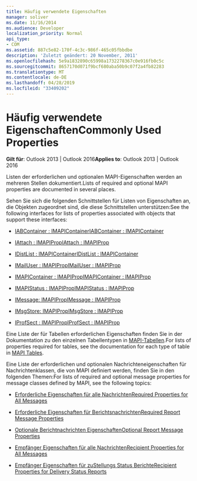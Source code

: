 ```yaml
---
title: Häufig verwendete Eigenschaften
manager: soliver
ms.date: 11/16/2014
ms.audience: Developer
localization_priority: Normal
api_type:
- COM
ms.assetid: 887c5e82-170f-4c3c-986f-465c05fbbdbe
description: 'Zuletzt geändert: 20 November, 2011'
ms.openlocfilehash: 5e9a1832890c65998a1732278367c0e916fb0c5c
ms.sourcegitcommit: 8657170d071f9bcf680aba50b9c07f2a4fb82283
ms.translationtype: MT
ms.contentlocale: de-DE
ms.lasthandoff: 04/28/2019
ms.locfileid: "33409202"
---
```

# <a name="commonly-used-properties"></a><span data-ttu-id="e8752-103">Häufig verwendete Eigenschaften</span><span class="sxs-lookup"><span data-stu-id="e8752-103">Commonly Used Properties</span></span>

 
  
<span data-ttu-id="e8752-104">**Gilt für**: Outlook 2013 | Outlook 2016</span><span class="sxs-lookup"><span data-stu-id="e8752-104">**Applies to**: Outlook 2013 | Outlook 2016</span></span> 
  
<span data-ttu-id="e8752-105">Listen der erforderlichen und optionalen MAPI-Eigenschaften werden an mehreren Stellen dokumentiert.</span><span class="sxs-lookup"><span data-stu-id="e8752-105">Lists of required and optional MAPI properties are documented in several places.</span></span>
  
<span data-ttu-id="e8752-106">Sehen Sie sich die folgenden Schnittstellen für Listen von Eigenschaften an, die Objekten zugeordnet sind, die diese Schnittstellen unterstützen:</span><span class="sxs-lookup"><span data-stu-id="e8752-106">See the following interfaces for lists of properties associated with objects that support these interfaces:</span></span>
  
- [<span data-ttu-id="e8752-107">IABContainer : IMAPIContainer</span><span class="sxs-lookup"><span data-stu-id="e8752-107">IABContainer : IMAPIContainer</span></span>](iabcontainerimapicontainer.md)
    
- [<span data-ttu-id="e8752-108">IAttach : IMAPIProp</span><span class="sxs-lookup"><span data-stu-id="e8752-108">IAttach : IMAPIProp</span></span>](iattachimapiprop.md)
    
- [<span data-ttu-id="e8752-109">IDistList : IMAPIContainer</span><span class="sxs-lookup"><span data-stu-id="e8752-109">IDistList : IMAPIContainer</span></span>](idistlistimapicontainer.md)
    
- [<span data-ttu-id="e8752-110">IMailUser : IMAPIProp</span><span class="sxs-lookup"><span data-stu-id="e8752-110">IMailUser : IMAPIProp</span></span>](imailuserimapiprop.md)
    
- [<span data-ttu-id="e8752-111">IMAPIContainer : IMAPIProp</span><span class="sxs-lookup"><span data-stu-id="e8752-111">IMAPIContainer : IMAPIProp</span></span>](imapicontainerimapiprop.md)
    
- [<span data-ttu-id="e8752-112">IMAPIStatus : IMAPIProp</span><span class="sxs-lookup"><span data-stu-id="e8752-112">IMAPIStatus : IMAPIProp</span></span>](imapistatusimapiprop.md)
    
- [<span data-ttu-id="e8752-113">IMessage: IMAPIProp</span><span class="sxs-lookup"><span data-stu-id="e8752-113">IMessage : IMAPIProp</span></span>](imessageimapiprop.md)
    
- [<span data-ttu-id="e8752-114">IMsgStore: IMAPIProp</span><span class="sxs-lookup"><span data-stu-id="e8752-114">IMsgStore : IMAPIProp</span></span>](imsgstoreimapiprop.md)
    
- [<span data-ttu-id="e8752-115">IProfSect : IMAPIProp</span><span class="sxs-lookup"><span data-stu-id="e8752-115">IProfSect : IMAPIProp</span></span>](iprofsectimapiprop.md)
    
<span data-ttu-id="e8752-116">Eine Liste der für Tabellen erforderlichen Eigenschaften finden Sie in der Dokumentation zu den einzelnen Tabellentypen in [MAPI-Tabellen](mapi-tables.md).</span><span class="sxs-lookup"><span data-stu-id="e8752-116">For lists of properties required for tables, see the documentation for each type of table in [MAPI Tables](mapi-tables.md).</span></span>
  
<span data-ttu-id="e8752-117">Eine Liste der erforderlichen und optionalen Nachrichteneigenschaften für Nachrichtenklassen, die von MAPI definiert werden, finden Sie in den folgenden Themen:</span><span class="sxs-lookup"><span data-stu-id="e8752-117">For lists of required and optional message properties for message classes defined by MAPI, see the following topics:</span></span> 
  
- [<span data-ttu-id="e8752-118">Erforderliche Eigenschaften für alle Nachrichten</span><span class="sxs-lookup"><span data-stu-id="e8752-118">Required Properties for All Messages</span></span>](required-properties-for-all-messages.md)
    
- [<span data-ttu-id="e8752-119">Erforderliche Eigenschaften für Berichtsnachrichten</span><span class="sxs-lookup"><span data-stu-id="e8752-119">Required Report Message Properties</span></span>](required-report-message-properties.md)
    
- [<span data-ttu-id="e8752-120">Optionale Berichtnachrichten Eigenschaften</span><span class="sxs-lookup"><span data-stu-id="e8752-120">Optional Report Message Properties</span></span>](optional-report-message-properties.md)
    
- [<span data-ttu-id="e8752-121">Empfänger Eigenschaften für alle Nachrichten</span><span class="sxs-lookup"><span data-stu-id="e8752-121">Recipient Properties for All Messages</span></span>](recipient-properties-for-all-messages.md)
    
- [<span data-ttu-id="e8752-122">Empfänger Eigenschaften für zuStellungs Status Berichte</span><span class="sxs-lookup"><span data-stu-id="e8752-122">Recipient Properties for Delivery Status Reports</span></span>](recipient-properties-for-delivery-status-reports.md)
    

